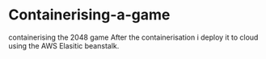 # Containerising-a-game
containerising the 2048 game
After the containerisation i deploy it to cloud using the AWS Elasitic beanstalk.
